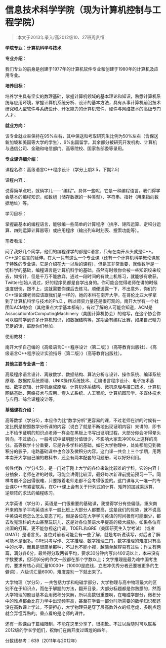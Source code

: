 
# 信息技术科学学院（现为计算机控制与工程学院）  

> 本文于2013年录入/高2012级10、27班周贵恒  



**学院专业：计算机科学与技术**



**专业介绍：**

我们专业的前身是创建于1977年的计算机软件专业和创建于1980年的计算机及应用专业。



**培养目标：**

培养学生具有坚实的数理基础，掌握计算机领域的基本理论和知识，熟悉计算机系统与应用环境，掌握计算机系统分析、设计的基本方法，具有从事计算机前沿技术研究和大型软件与系统设计、开发能力的计算机软件、硬件与网络技术的高级专门人才。



**就业方向：**

该专业就业率保持在95%左右，其中保送和考取研究生比例为50%左右（含保送新加坡和美国等大学的学生），6%出国留学，其余部分被研究开发机构、计算机与通信公司、金融和电信部门、高等院校、国家各部委等录用。



**专业课详细介绍：**

课程名称：高级语言C++程序设计（学分上期3.5，下期2.5）

课程内容：

说得简单点吧，就俩字儿——“编程”。具体一些呢，它是一种编程语言，我们得学会基本的编程知识，如数组（储存数据的一种类型）、字符串、指针（用来指向数据地址）等。



学习目标：

掌握最基本的编程语言，能够编一些简单的计算程序（排序、矩阵运算、定积分运算、四则运算计算器等）或应用程序（输出列车时刻表、搜索功能等）。



笔者看法：

问了我好几个同学，他们的编程课学的都是C语言，只有在南开从头就是C++。C++是C语言的延伸。在大一只有这么一个专业课（还有一个计算机科学概论课属于特殊的专业课，它是介绍在大一以后的课程），但是其非常重要，就像数学是一切科学的基础，编程语言是计算机科学的基础。虽然有时候你会被一些知识绞来绞去，如指针，但是千万不能放弃，通过一段时间的有效上机练习，就能够有收获。Twitter创始人说过，好的程序员都是自学出身的。你可能会觉得老师在讲的时候速度很快，跟不上，这就需要你课后去练习。顺便透露一下，不出意外，你们的C++理论课老师应该跟我们是一样的，她的本科在南开大学，在哥伦比亚大学拿到了计算机科学与技术的Ph.D.，所以师资力量还是很可观的。南开大学有一个社团叫ACM协会（其他重点大学基本都有），有过了解的人可能会知道，ACM是AssociationforComputingMachinery（美国计算机协会）的缩写，在这个协会你可以超前学到许多计算机知识，如数据结构等，定期会有编程比赛，如果自己精力充足的话，鼓励你们参加。



使用教材：

南开大学自己编的《高级语言C++程序设计（第二版）》（高等教育出版社）、《高级语言C++程序设计实验指导（第二版）》（高等教育出版社）。



**其他主要专业课一览：**

高级程序语言设计、离散数学、数据结构、算法分析与设计、操作系统、编译系统原理、数据库系统原理、UNIX操作系统技术、汇编语言程序设计、电子技术基础、数字逻辑、计算机组成原理、计算机体系结构、微机原理与接口技术、计算机网络基础、网络技术与应用、嵌入式系统、人工智能、计算机图形学、多媒体技术与应用、综合课程设计等。



**基础课程介绍：**

高等数学（学分5），本应作为比“数学分析”更容易的课，不过老师在讲的时候有一定比例是按照数学分析课的内容（说白了就是不断地出现证明内容）来讲的，即书上不给予证明的知识点老师一样会在黑板上书写出证明过程，大部分你会听得晕头转向，不过放心，一般考试中证明题分值很少，不影响大家去冲90以上这样的高分。高等数学十分重要，它是许多学科的基础，如在大学物理中，处处都能见到微积分的影子，电路基础课中也会涉及微积分内容。这门课一共会上三个学期，用两本南开大学自己编的教科书，还会有两本配套的习题册，可以好好利用。

线性代数（学分4.5），是一门对于刚上大学的各位来说比较难的学科，它的内容十分抽象，老师在讲的时候，可能会讲得比较深，最好每次新课前提前预习一下。同样考题不会出得很难，只要跟着老师走都不会考得很差的。这门课与大一唯一的专业课C++有紧密联系，在C++课上会有关于行列式的计算、矩阵的加减乘运算、逆矩阵的求法的编程练习。

大学英语（学分3），英语是一门很重要的基础课，我觉得学分有些偏低。重庆南开来的孩子平均英语水平一般比班上大部分人都要高，这是我们的优势，就不说高中英语考题怎么怎么变态了吧。但是各位在大学学习英语的时间极有可能很少，都去攻克理科的大山甚至玩玩儿，这是对各位英语水平提高的极大威胁。如果各位有出国的打算，更不能忽视这门课。TOEFL和GRE（美国研究生入学考试）（或者GMAT）是语言关。各位对前者可能会有一些了解，就是考听说读写，对后者了解可能不是很多。GRE只考写作、文字推理、数字推理三门，数字推理的难度只有高中的水平，而且是很简单那种，不过也不能小视，越简单越容易有过失；作文有两篇，满分各6分，最终得分取两者平均，要求30分钟内写出400词以上，本来没有字数要求，但5到6分的作文一般都在那个字数以上；文字推理是最为难中国考生的，要求有核心词汇量10000+（10000是底线，立志冲优秀分者还要被更多的生僻词），六级词汇量6000，难度差别一下就出来了。

大学物理（学分5），一共包括力学和电磁学部分，大学物理与高中物理最大的区别不在于知识点，而在于解题的方法，翻开目录，大部分标题都是你熟悉的，然而大学物理的题目基本会用微积分来解，所以高数很重要啊，在电磁学部分，微积分中的难点都会比在力学中出现频率高，甚至在学着一部分时所需要的数学知识都还没在高数课上学过。不要担心，大学物理只是穿了层高数外衣的纸老虎，多刷点题就会弄懂弄熟的。重点看的是老师的课件。



还有一些课由于篇幅限制，不能在这里分享了，很抱歉。不过以后随时可以联系2012级的学长学姐们，祝你们在南开度过辉煌的四年。

分数线参考：639（2011年与2012年）


